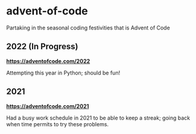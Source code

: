 # advent-of-code
Partaking in the seasonal coding festivities that is Advent of Code

## 2022 (In Progress)
**https://adventofcode.com/2022**

Attempting this year in Python; should be fun!

## 2021 
**https://adventofcode.com/2021**

Had a busy work schedule in 2021 to be able to keep a streak; going back when time permits to try these problems.

